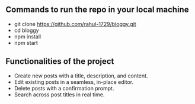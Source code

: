 ## Commands to run the repo in your local machine
- git clone https://github.com/rahul-1729/bloggy.git
- cd bloggy
- npm install
- npm start
  
## Functionalities of the project
- Create new posts with a title, description, and content.
- Edit existing posts in a seamless, in-place editor.
- Delete posts with a confirmation prompt.
- Search across post titles in real time.
